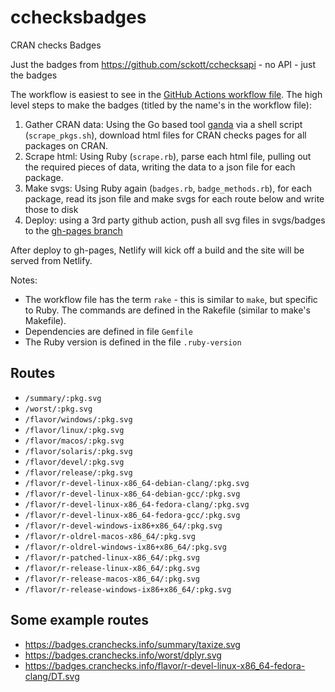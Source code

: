 # cchecksbadges

CRAN checks Badges

Just the badges from https://github.com/sckott/cchecksapi - no API - just the badges

The workflow is easiest to see in the [GitHub Actions workflow file](https://github.com/sckott/cchecksbadges/blob/main/.github/workflows/badges.yml). The high level steps to make the badges (titled by the name's in the workflow file):

1. Gather CRAN data: Using the Go based tool [ganda][] via a shell script (`scrape_pkgs.sh`), download html files for CRAN checks pages for all packages on CRAN.
2. Scrape html: Using Ruby (`scrape.rb`), parse each html file, pulling out the required pieces of data, writing the data to a json file for each package.
3. Make svgs: Using Ruby again (`badges.rb`, `badge_methods.rb`), for each package, read its json file and make svgs for each route below and write those to disk
4. Deploy: using a 3rd party github action, push all svg files in svgs/badges to the [gh-pages branch](https://github.com/sckott/cchecksbadges/tree/gh-pages)

After deploy to gh-pages, Netlify will kick off a build and the site will be served from Netlify.

Notes: 

- The workflow file has the term `rake` - this is similar to `make`, but specific to Ruby. The commands are defined in the Rakefile (similar to make's Makefile).
- Dependencies are defined in file `Gemfile`
- The Ruby version is defined in the file `.ruby-version`

## Routes

- `/summary/:pkg.svg`
- `/worst/:pkg.svg`
- `/flavor/windows/:pkg.svg`
- `/flavor/linux/:pkg.svg`
- `/flavor/macos/:pkg.svg`
- `/flavor/solaris/:pkg.svg`
- `/flavor/devel/:pkg.svg`
- `/flavor/release/:pkg.svg`
- `/flavor/r-devel-linux-x86_64-debian-clang/:pkg.svg`
- `/flavor/r-devel-linux-x86_64-debian-gcc/:pkg.svg`
- `/flavor/r-devel-linux-x86_64-fedora-clang/:pkg.svg`
- `/flavor/r-devel-linux-x86_64-fedora-gcc/:pkg.svg`
- `/flavor/r-devel-windows-ix86+x86_64/:pkg.svg`
- `/flavor/r-oldrel-macos-x86_64/:pkg.svg`
- `/flavor/r-oldrel-windows-ix86+x86_64/:pkg.svg`
- `/flavor/r-patched-linux-x86_64/:pkg.svg`
- `/flavor/r-release-linux-x86_64/:pkg.svg`
- `/flavor/r-release-macos-x86_64/:pkg.svg`
- `/flavor/r-release-windows-ix86+x86_64/:pkg.svg`

## Some example routes

- https://badges.cranchecks.info/summary/taxize.svg
- https://badges.cranchecks.info/worst/dplyr.svg
- https://badges.cranchecks.info/flavor/r-devel-linux-x86_64-fedora-clang/DT.svg


[ganda]: https://github.com/tednaleid/ganda
